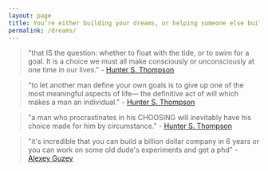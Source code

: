 ```yaml
---
layout: page
title: You’re either building your dreams, or helping someone else build theirs.
permalink: /dreams/
---
```




> "that IS the question: whether to float with the tide, or to swim for a goal. It is a choice we must all make consciously or unconsciously at one time in our lives." - [Hunter S. Thompson](https://fs.blog/2014/05/hunter-s-thompson-to-hume-logan/)

> "to let another man define your own goals is to give up one of the most meaningful aspects of life— the definitive act of will which makes a man an individual." - [Hunter S. Thompson](https://fs.blog/2014/05/hunter-s-thompson-to-hume-logan/)

> "a man who procrastinates in his CHOOSING will inevitably have his choice made for him by circumstance." - [Hunter S. Thompson](https://fs.blog/2014/05/hunter-s-thompson-to-hume-logan/)

> "it's incredible that you can build a billion dollar company in 6 years or you can work on some old dude's experiments and get a phd" - [Alexey Guzey](https://mobile.twitter.com/alexeyguzey/status/1288516888213905413)